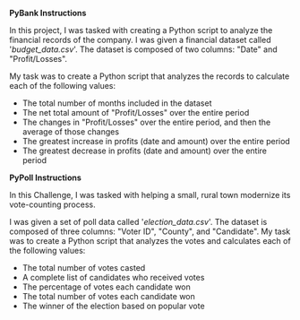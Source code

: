 **PyBank Instructions**

In this project, I was tasked with creating a Python script to analyze the financial records of the company. I was given a financial dataset called '*budget_data.csv*'. The dataset is composed of two columns: "Date" and "Profit/Losses".

My task was to create a Python script that analyzes the records to calculate each of the following values:
- The total number of months included in the dataset
- The net total amount of "Profit/Losses" over the entire period
- The changes in "Profit/Losses" over the entire period, and then the average of those changes
- The greatest increase in profits (date and amount) over the entire period
- The greatest decrease in profits (date and amount) over the entire period


**PyPoll Instructions**

In this Challenge, I was tasked with helping a small, rural town modernize its vote-counting process.

I was given a set of poll data called '*election_data.csv*'. The dataset is composed of three columns: "Voter ID", "County", and "Candidate". My task was to create a Python script that analyzes the votes and calculates each of the following values:
- The total number of votes casted
- A complete list of candidates who received votes
- The percentage of votes each candidate won
- The total number of votes each candidate won
- The winner of the election based on popular vote
